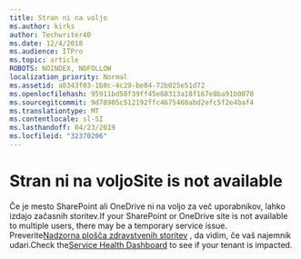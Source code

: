 ```yaml
---
title: Stran ni na voljo
ms.author: kirks
author: Techwriter40
ms.date: 12/4/2018
ms.audience: ITPro
ms.topic: article
ROBOTS: NOINDEX, NOFOLLOW
localization_priority: Normal
ms.assetid: a8343f03-1b8c-4c29-be84-72b025e51d72
ms.openlocfilehash: 95911bd58f39ff45e68313a18f167e8ba91b0070
ms.sourcegitcommit: 9d78905c512192ffc4675468abd2efc5f2e4baf4
ms.translationtype: MT
ms.contentlocale: sl-SI
ms.lasthandoff: 04/23/2019
ms.locfileid: "32370206"
---
```

# <a name="site-is-not-available"></a><span data-ttu-id="9c6d1-102">Stran ni na voljo</span><span class="sxs-lookup"><span data-stu-id="9c6d1-102">Site is not available</span></span>

<span data-ttu-id="9c6d1-103">Če je mesto SharePoint ali OneDrive ni na voljo za več uporabnikov, lahko izdajo začasnih storitev.</span><span class="sxs-lookup"><span data-stu-id="9c6d1-103">If your SharePoint or OneDrive site is not available to multiple users, there may be a temporary service issue.</span></span> <span data-ttu-id="9c6d1-104">Preverite[Nadzorna plošča zdravstvenih storitev](https://admin.microsoft.com/AdminPortal/Home#/servicehealth) , da vidim, če vaš najemnik udari.</span><span class="sxs-lookup"><span data-stu-id="9c6d1-104">Check the[Service Health Dashboard](https://admin.microsoft.com/AdminPortal/Home#/servicehealth) to see if your tenant is impacted.</span></span> 
  

